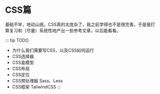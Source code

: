 # CSS篇
基础不牢，地动山摇。CSS真的太庞杂了，我之前学得也不是很完善，于是我打算复习和（尽量）系统性地产出一些参考文章，以后能看看。

::: tip TODO
- 为什么我们需要写CSS，以及CSS如何运行
- CSS选择器
- CSS盒模型
- CSS布局
- CSS定位
- CSS预处理器 Sass、Less
- CSS框架 TailwindCSS
:::